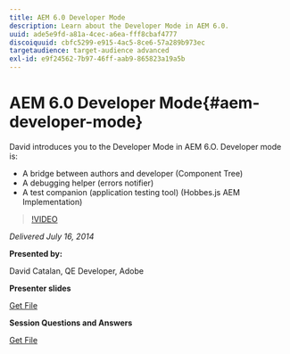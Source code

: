 ```yaml
---
title: AEM 6.0 Developer Mode
description: Learn about the Developer Mode in AEM 6.0.
uuid: ade5e9fd-a81a-4cec-a6ea-fff8cbaf4777
discoiquuid: cbfc5299-e915-4ac5-8ce6-57a289b973ec
targetaudience: target-audience advanced
exl-id: e9f24562-7b97-46ff-aab9-865823a19a5b
---
```

# AEM 6.0 Developer Mode{#aem-developer-mode}

David introduces you to the Developer Mode in AEM 6.O. Developer mode is: 

* A bridge between authors and developer (Component Tree)
* A debugging helper (errors notifier) 
* A test companion (application testing tool) (Hobbes.js AEM Implementation)

>[!VIDEO](https://video.tv.adobe.com/v/19501/?quality=9)

*Delivered July 16, 2014*

**Presented by:**

David Catalan, QE Developer, Adobe

**Presenter slides**

[Get File](assets/aem-6-developer-mode-07-16-14.pdf)

**Session Questions and Answers**

[Get File](assets/q-a-developer-mode-7-16-14.pdf)
<!--
[Get back to the Overview](https://helpx.adobe.com/experience-manager/kt/eseminars/gems/aem-index.html)
-->
